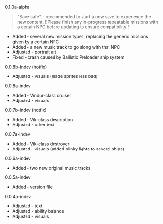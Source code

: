 0.1.0a-alpha

> "Save safe" - recommended to start a new save to experience the new content. !!Please finish any in-progress repeatable missions with a certain NPC before updating to ensure compatibility!!
- Added - several new mission types, replacing the generic missions given by a certain NPC
- Added - a new music track to go along with that NPC
- Adjusted - portrait art
- Fixed - crash caused by Ballistic Preloader ship system

0.0.8b-indev (hotfix)

- Adjusted - visuals (made sprites less bad)

0.0.8a-indev

- Added - Vindur-class cruiser
- Adjusted - visuals

0.0.7b-indev (hotfix)

- Added - Vik-class description
- Adjusted - other text

0.0.7a-indev

- Added - Vik-class destroyer
- Adjusted - visuals (added blinky lights to several ships)

0.0.6a-indev

- Added - two new original music tracks

0.0.5a-indev

- Added - version file

0.0.4a-indev

- Adjusted - text
- Adjusted - ability balance
- Adjusted - visuals
